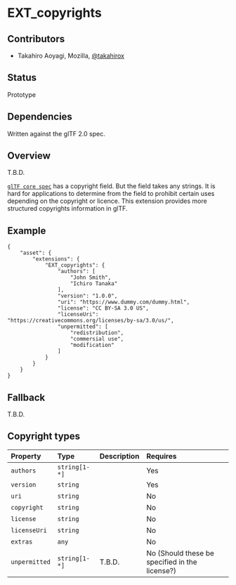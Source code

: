# EXT\_copyrights

## Contributors

* Takahiro Aoyagi, Mozilla, [@takahirox](https://github.com/takahirox)

## Status

Prototype

## Dependencies

Written against the glTF 2.0 spec.

## Overview

T.B.D.

[`glTF core spec`](https://www.khronos.org/registry/glTF/specs/2.0/glTF-2.0.html) has a copyright field. But the field takes any strings. It is hard for applications to determine from the field to prohibit certain uses depending on the copyright or licence. This extension provides more structured copyrights information in glTF.

## Example

```
{
    "asset": {
        "extensions": {
            "EXT_copyrights": {
                "authors": [
                    "John Smith",
                    "Ichiro Tanaka"
                ],
                "version": "1.0.0",
                "uri": "https://www.dummy.com/dummy.html",
                "license": "CC BY-SA 3.0 US",
                "licenseUri": "https://creativecommons.org/licenses/by-sa/3.0/us/",
                "unpermitted": [
                    "redistribution",
                    "commersial use",
                    "modification"
                ]
            }
        }
    }
}
```

## Fallback

T.B.D.

## Copyright types

| Property | Type | Description | Requires |
|:------|:------|:------|:------|
| `authors` | `string[1-*]` | | Yes |
| `version` | `string` | | Yes |
| `uri` | `string` | | No |
| `copyright` | `string` | | No |
| `license` | `string` | | No |
| `licenseUri` | `string` | | No |
| `extras` | `any` | | No |
| `unpermitted` | `string[1-*]` | T.B.D. | No (Should these be specified in the license?) |
